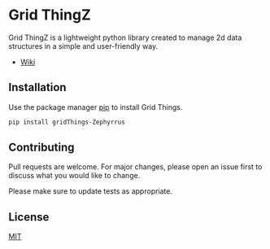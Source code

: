 # Grid ThingZ

Grid ThingZ is a lightweight python library created to manage 2d data structures in a simple and user-friendly way.
* [Wiki](https://github.com/Zachary99/gridThingZ/wiki/Home)

## Installation

Use the package manager [pip](https://pip.pypa.io/en/stable/) to install Grid Things.

```bash
pip install gridThings-Zephyrrus
```

## Contributing
Pull requests are welcome. For major changes, please open an issue first to discuss what you would like to change.

Please make sure to update tests as appropriate.

## License
[MIT](https://choosealicense.com/licenses/mit/)